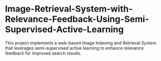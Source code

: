 # Image-Retrieval-System-with-Relevance-Feedback-Using-Semi-Supervised-Active-Learning
This project implements a web-based Image Indexing and Retrieval System that leverages semi-supervised active learning to enhance relevance feedback for improved search results. 
